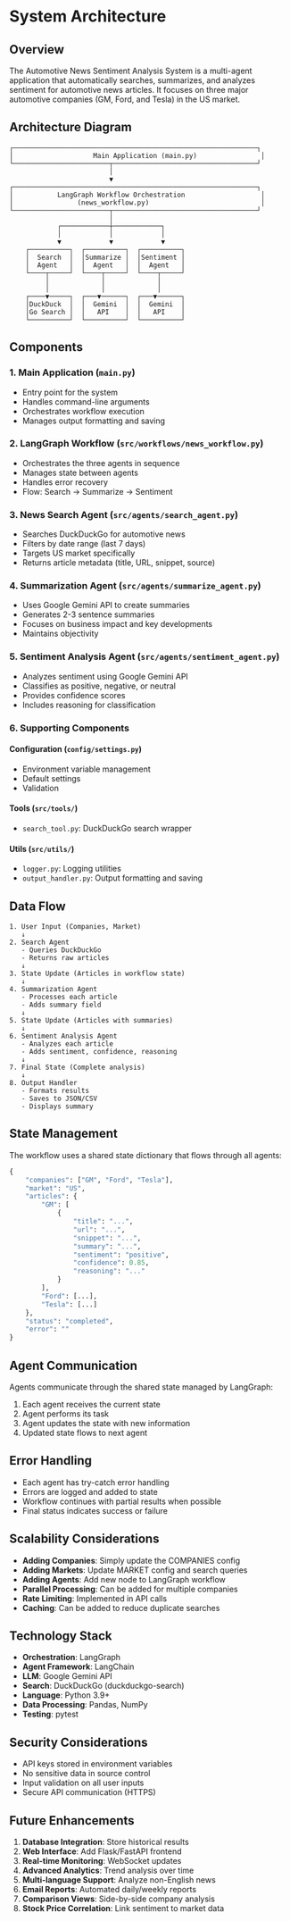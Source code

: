# System Architecture

## Overview

The Automotive News Sentiment Analysis System is a multi-agent application that automatically searches, summarizes, and analyzes sentiment for automotive news articles. It focuses on three major automotive companies (GM, Ford, and Tesla) in the US market.

## Architecture Diagram

```
┌─────────────────────────────────────────────────────────────┐
│                    Main Application (main.py)                │
└────────────────────────┬────────────────────────────────────┘
                         │
                         ▼
┌─────────────────────────────────────────────────────────────┐
│           LangGraph Workflow Orchestration                   │
│                (news_workflow.py)                            │
└────────────────────────┬────────────────────────────────────┘
                         │
            ┌────────────┼────────────┐
            │            │            │
            ▼            ▼            ▼
    ┌──────────┐  ┌──────────┐  ┌──────────┐
    │  Search  │  │Summarize │  │Sentiment │
    │  Agent   │  │  Agent   │  │  Agent   │
    └────┬─────┘  └────┬─────┘  └────┬─────┘
         │             │             │
         │             │             │
    ┌────▼─────┐  ┌───▼──────┐  ┌───▼──────┐
    │DuckDuck  │  │  Gemini  │  │  Gemini  │
    │Go Search │  │   API    │  │   API    │
    └──────────┘  └──────────┘  └──────────┘
```

## Components

### 1. Main Application (`main.py`)
- Entry point for the system
- Handles command-line arguments
- Orchestrates workflow execution
- Manages output formatting and saving

### 2. LangGraph Workflow (`src/workflows/news_workflow.py`)
- Orchestrates the three agents in sequence
- Manages state between agents
- Handles error recovery
- Flow: Search → Summarize → Sentiment

### 3. News Search Agent (`src/agents/search_agent.py`)
- Searches DuckDuckGo for automotive news
- Filters by date range (last 7 days)
- Targets US market specifically
- Returns article metadata (title, URL, snippet, source)

### 4. Summarization Agent (`src/agents/summarize_agent.py`)
- Uses Google Gemini API to create summaries
- Generates 2-3 sentence summaries
- Focuses on business impact and key developments
- Maintains objectivity

### 5. Sentiment Analysis Agent (`src/agents/sentiment_agent.py`)
- Analyzes sentiment using Google Gemini API
- Classifies as positive, negative, or neutral
- Provides confidence scores
- Includes reasoning for classification

### 6. Supporting Components

#### Configuration (`config/settings.py`)
- Environment variable management
- Default settings
- Validation

#### Tools (`src/tools/`)
- `search_tool.py`: DuckDuckGo search wrapper

#### Utils (`src/utils/`)
- `logger.py`: Logging utilities
- `output_handler.py`: Output formatting and saving

## Data Flow

```
1. User Input (Companies, Market)
   ↓
2. Search Agent
   - Queries DuckDuckGo
   - Returns raw articles
   ↓
3. State Update (Articles in workflow state)
   ↓
4. Summarization Agent
   - Processes each article
   - Adds summary field
   ↓
5. State Update (Articles with summaries)
   ↓
6. Sentiment Analysis Agent
   - Analyzes each article
   - Adds sentiment, confidence, reasoning
   ↓
7. Final State (Complete analysis)
   ↓
8. Output Handler
   - Formats results
   - Saves to JSON/CSV
   - Displays summary
```

## State Management

The workflow uses a shared state dictionary that flows through all agents:

```python
{
    "companies": ["GM", "Ford", "Tesla"],
    "market": "US",
    "articles": {
        "GM": [
            {
                "title": "...",
                "url": "...",
                "snippet": "...",
                "summary": "...",
                "sentiment": "positive",
                "confidence": 0.85,
                "reasoning": "..."
            }
        ],
        "Ford": [...],
        "Tesla": [...]
    },
    "status": "completed",
    "error": ""
}
```

## Agent Communication

Agents communicate through the shared state managed by LangGraph:

1. Each agent receives the current state
2. Agent performs its task
3. Agent updates the state with new information
4. Updated state flows to next agent

## Error Handling

- Each agent has try-catch error handling
- Errors are logged and added to state
- Workflow continues with partial results when possible
- Final status indicates success or failure

## Scalability Considerations

- **Adding Companies**: Simply update the COMPANIES config
- **Adding Markets**: Update MARKET config and search queries
- **Adding Agents**: Add new node to LangGraph workflow
- **Parallel Processing**: Can be added for multiple companies
- **Rate Limiting**: Implemented in API calls
- **Caching**: Can be added to reduce duplicate searches

## Technology Stack

- **Orchestration**: LangGraph
- **Agent Framework**: LangChain
- **LLM**: Google Gemini API
- **Search**: DuckDuckGo (duckduckgo-search)
- **Language**: Python 3.9+
- **Data Processing**: Pandas, NumPy
- **Testing**: pytest

## Security Considerations

- API keys stored in environment variables
- No sensitive data in source control
- Input validation on all user inputs
- Secure API communication (HTTPS)

## Future Enhancements

1. **Database Integration**: Store historical results
2. **Web Interface**: Add Flask/FastAPI frontend
3. **Real-time Monitoring**: WebSocket updates
4. **Advanced Analytics**: Trend analysis over time
5. **Multi-language Support**: Analyze non-English news
6. **Email Reports**: Automated daily/weekly reports
7. **Comparison Views**: Side-by-side company analysis
8. **Stock Price Correlation**: Link sentiment to market data
